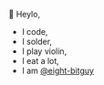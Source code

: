 👋 Heylo,
- I code,
- I solder,
- I play violin,
- I eat a lot,
- I am [@eight-bitguy](https://github.com/eight-bitguy)
